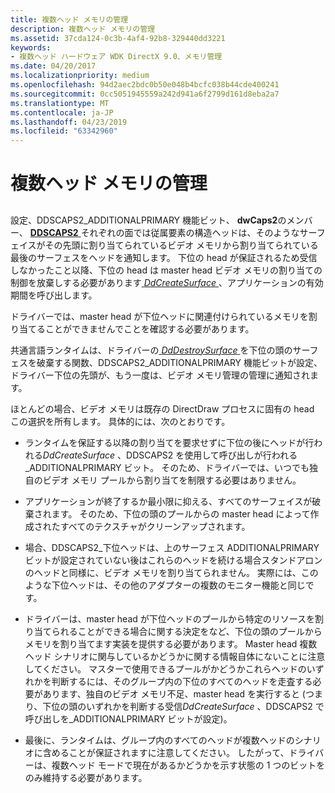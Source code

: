 ```yaml
---
title: 複数ヘッド メモリの管理
description: 複数ヘッド メモリの管理
ms.assetid: 37cda124-0c3b-4af4-92b8-329440dd3221
keywords:
- 複数ヘッド ハードウェア WDK DirectX 9.0、メモリ管理
ms.date: 04/20/2017
ms.localizationpriority: medium
ms.openlocfilehash: 94d2aec2bdc0b50e048b4bcfc038b44cde400241
ms.sourcegitcommit: 0cc5051945559a242d941a6f2799d161d8eba2a7
ms.translationtype: MT
ms.contentlocale: ja-JP
ms.lasthandoff: 04/23/2019
ms.locfileid: "63342960"
---
```

# <a name="managing-multiple-head-memory"></a>複数ヘッド メモリの管理


## <span id="ddk_managing_multiple_head_memory_gg"></span><span id="DDK_MANAGING_MULTIPLE_HEAD_MEMORY_GG"></span>


設定、DDSCAPS2\_ADDITIONALPRIMARY 機能ビット、 **dwCaps2**のメンバー、 [ **DDSCAPS2** ](https://msdn.microsoft.com/library/windows/hardware/ff550292)それぞれの面では従属要素の構造ヘッドは、そのようなサーフェイスがその先頭に割り当てられているビデオ メモリから割り当てられている最後のサーフェスをヘッドを通知します。 下位の head が保証されるため受信しなかったこと以降、下位の head は master head ビデオ メモリの割り当ての制御を放棄しする必要があります[ *DdCreateSurface* ](https://msdn.microsoft.com/library/windows/hardware/ff549263)、アプリケーションの有効期間を呼び出します。

ドライバーでは、master head が下位ヘッドに関連付けられているメモリを割り当てることができませんでことを確認する必要があります。

共通言語ランタイムは、ドライバーの[ *DdDestroySurface* ](https://msdn.microsoft.com/library/windows/hardware/ff549281)を下位の頭のサーフェスを破棄する関数、DDSCAPS2\_ADDITIONALPRIMARY 機能ビットが設定、ドライバー下位の先頭が、もう一度は、ビデオ メモリ管理の管理に通知されます。

ほとんどの場合、ビデオ メモリは既存の DirectDraw プロセスに固有の head この選択を所有します。 具体的には、次のとおりです。

-   ランタイムを保証する以降の割り当てを要求せずに下位の後にヘッドが行われる*DdCreateSurface* 、DDSCAPS2 を使用して呼び出しが行われる\_ADDITIONALPRIMARY ビット。 そのため、ドライバーでは、いつでも独自のビデオ メモリ プールから割り当てを制限する必要はありません。

-   アプリケーションが終了するか最小限に抑える、すべてのサーフェイスが破棄されます。 そのため、下位の頭のプールからの master head によって作成されたすべてのテクスチャがクリーンアップされます。

-   場合、DDSCAPS2\_下位ヘッドは、上のサーフェス ADDITIONALPRIMARY ビットが設定されていない後はこれらのヘッドを続ける場合スタンドアロンのヘッドと同様に、ビデオ メモリを割り当てられません。 実際には、このような下位ヘッドは、その他のアダプターの複数のモニター機能と同じです。

-   ドライバーは、master head が下位ヘッドのプールから特定のリソースを割り当てられることができる場合に関する決定をなど、下位の頭のプールからメモリを割り当てます実装を提供する必要があります。 Master head 複数ヘッド シナリオに関与しているかどうかに関する情報自体にないことに注意してください。 マスターで使用できるプールがかどうかこれらヘッドのいずれかを判断するには、そのグループ内の下位のすべてのヘッドを走査する必要があります、独自のビデオ メモリ不足、master head を実行すると (つまり、下位の頭のいずれかを判断する受信*DdCreateSurface* 、DDSCAPS2 で呼び出しを\_ADDITIONALPRIMARY ビットが設定)。

-   最後に、ランタイムは、グループ内のすべてのヘッドが複数ヘッドのシナリオに含めることが保証されますに注意してください。 したがって、ドライバーは、複数ヘッド モードで現在があるかどうかを示す状態の 1 つのビットをのみ維持する必要があります。

 

 





